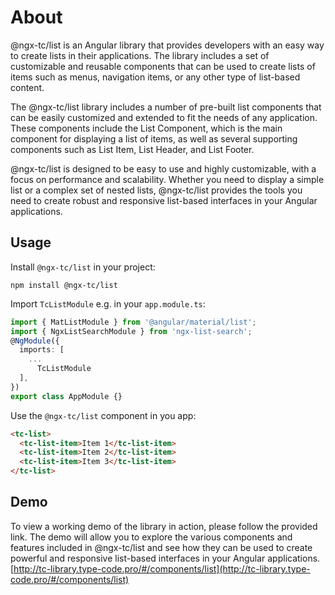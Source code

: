 # About

@ngx-tc/list is an Angular library that provides developers with an easy way to create lists in their applications. The library includes a set of customizable and reusable components that can be used to create lists of items such as menus, navigation items, or any other type of list-based content.

The @ngx-tc/list library includes a number of pre-built list components that can be easily customized and extended to fit the needs of any application. These components include the List Component, which is the main component for displaying a list of items, as well as several supporting components such as List Item, List Header, and List Footer.

@ngx-tc/list is designed to be easy to use and highly customizable, with a focus on performance and scalability. Whether you need to display a simple list or a complex set of nested lists, @ngx-tc/list provides the tools you need to create robust and responsive list-based interfaces in your Angular applications.

## Usage

Install `@ngx-tc/list` in your project:

```
npm install @ngx-tc/list
```

Import `TcListModule` e.g. in your `app.module.ts`:
```typescript
import { MatListModule } from '@angular/material/list';
import { NgxListSearchModule } from 'ngx-list-search';
@NgModule({
  imports: [
    ...
      TcListModule
  ],
})
export class AppModule {}
```

Use the `@ngx-tc/list` component in you app:
```html
<tc-list>
  <tc-list-item>Item 1</tc-list-item>
  <tc-list-item>Item 2</tc-list-item>
  <tc-list-item>Item 3</tc-list-item>
</tc-list>
```

## Demo
To view a working demo of the library in action, please follow the provided link. The demo will allow you to explore the various components and features included in @ngx-tc/list and see how they can be used to create powerful and responsive list-based interfaces in your Angular applications.
[http://tc-library.type-code.pro/#/components/list](http://tc-library.type-code.pro/#/components/list)

